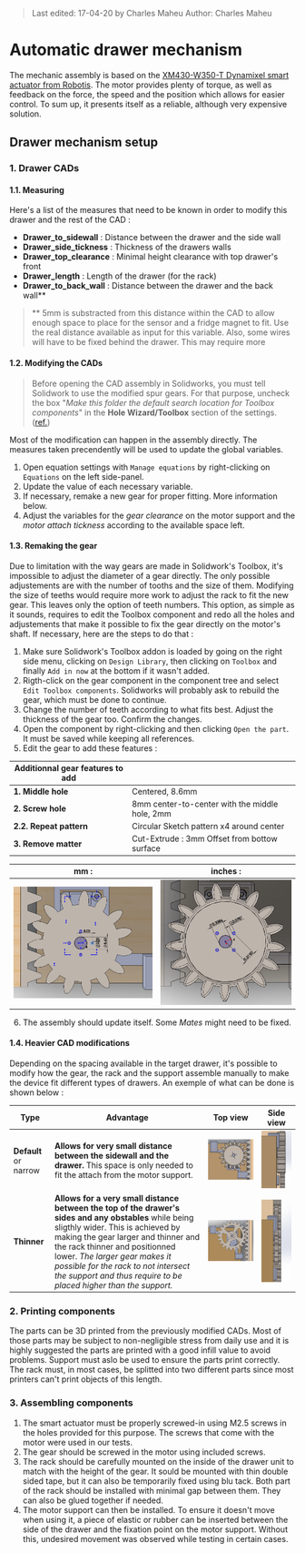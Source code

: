 > Last edited: 17-04-20 by Charles Maheu
> Author: Charles Maheu
> 
# Automatic drawer mechanism
The mechanic assembly is based on the [XM430-W350-T Dynamixel smart actuator from Robotis](http://emanual.robotis.com/docs/en/dxl/x/xm430-w350/). The motor provides plenty of torque, as well as feedback on the force, the speed and the position which allows for easier control. To sum up, it presents itself as a reliable, although very expensive solution.

## Drawer mechanism setup
### 1. Drawer CADs
#### 1.1. Measuring
Here's a list of the measures that need to be known in order to modify this drawer and the rest of the CAD :

- **Drawer_to_sidewall** : Distance between the drawer and the side wall
- **Drawer_side_tickness** : Thickness of the drawers walls
- **Drawer_top_clearance** : Minimal height clearance with top drawer's front
- **Drawer_length** : Length of the drawer (for the rack)
- **Drawer_to_back_wall** : Distance between the drawer and the back wall**

> ** 5mm is substracted from this distance within the CAD to allow enough space to place for the sensor and a fridge magnet to fit. Use the real distance available as input for this variable.
> Also, some wires will have to be fixed behind the drawer. This may require more 

#### 1.2. Modifying the CADs
> Before opening the CAD assembly in Solidworks, you must tell Solidwork to use the modified spur gears. For that purpose, uncheck the box "_Make this folder the default search location for Toolbox components_" in the **Hole Wizard/Toolbox** section of the settings. ([ref.](https://forum.solidworks.com/thread/78786))

Most of the modification can happen in the assembly directly. The measures taken precendently will be used to update the global variables.
1. Open equation settings with ```Manage equations``` by right-clicking on ```Equations``` on the left side-panel.
2. Update the value of each necessary variable.
3. If necessary, remake a new gear for proper fitting. More information below.
4. Adjust the variables for the *gear clearance* on the motor support and the *motor attach tickness* according to the available space left.

#### 1.3. Remaking the gear
Due to limitation with the way gears are made in Solidwork's Toolbox, it's impossible to adjust the diameter of a gear directly. The only possible adjustements are with the number of tooths and the size of them. Modifying the size of teeths would require more work to adjust the rack to fit the new gear. This leaves only the option of teeth numbers. This option, as simple as it sounds, requires to edit the Toolbox component and redo all the holes and adjustements that make it possible to fix the gear directly on the motor's shaft.
If necessary, here are the steps to do that : 

1. Make sure Solidwork's Toolbox addon is loaded by going on the right side menu, clicking on `Design Library`, then clicking on `Toolbox` and finally `Add in now` at the bottom if it wasn't added.
2. Rigth-click on the gear component in the component tree and select `Edit Toolbox components`. Solidworks will probably ask to rebuild the gear, which must be done to continue.
3. Change the number of teeth according to what fits best. Adjust the thickness of the gear too. Confirm the changes.
4. Open the component by right-clicking and then clicking `Open the part`. It must be saved while keeping all references.
5. Edit the gear to add these features : 

|Additionnal gear features to add||
|-|-|
|**1. Middle hole** |Centered, 8.6mm |
|**2. Screw hole** |8mm center-to-center with the middle hole, 2mm |
|**2.2. Repeat pattern** |Circular Sketch pattern x4 around center|
|**3. Remove matter** |Cut-Extrude : 3mm Offset from bottow surface|

| mm :| inches :|
|-|-|
|![Gear modifications mm](images/SW_modifications_mm.png)|![Gear modifications inch](images/SW_modifications.png)|

6. The assembly should update itself. Some *Mates* might need to be fixed.

#### 1.4. Heavier CAD modifications
Depending on the spacing available in the target drawer, it's possible to modify how the gear, the rack and the support assemble manually to make the device fit different types of drawers. An exemple of what can be done is shown below : 

|Type| Advantage | Top view | Side view |
|-|-|-|-|
| **Default** or narrow | **Allows for very small distance between the sidewall and the drawer.** This space is only needed to fit the attach from the motor support.|![Gearsetup1-topview.png](images/Gearsetup1-topview.png) |![Gearsetup1-sideview.png](images/Gearsetup1-sideview.png)|
|**Thinner**| **Allows for a very small distance between the top of the drawer's sides and any obstables** while being sligthly wider. This is achieved by making the gear larger and thinner and the rack thinner and positionned lower. *The larger gear makes it possible for the rack to not intersect the support and thus require to be placed higher than the support.* |![Gearsetup2-topview.png](images/Gearsetup2-topview.png)|![Gearsetup2-sideview.png](images/Gearsetup2-sideview.png)|

### 2. Printing components
The parts can be 3D printed from the previously modified CADs. Most of those parts may be subject to non-negligible stress from daily use and it is highly suggested the parts are printed with a good infill value to avoid problems. Support must aslo be used to ensure the parts print correctly.
The rack must, in most cases, be splitted into two different parts since most printers can't print objects of this length.

### 3. Assembling components
1. The smart actuator must be properly screwed-in using M2.5 screws in the holes provided for this purpose. The screws that come with the motor were used in our tests.
2. The gear should be screwed in the motor using included screws.
3. The rack should be carefully mounted on the inside of the drawer unit to match with the height of the gear. It sould be mounted with thin double sided tape, but it can also be temporarily fixed using blu tack. Both part of the rack should be installed with minimal gap between them. They can also be glued together if needed.
4. The motor support can then be installed. To ensure it doesn't move when using it, a piece of elastic or rubber can be inserted between the side of the drawer and the fixation point on the motor support. Without this, undesired movement was observed while testing in certain cases.
